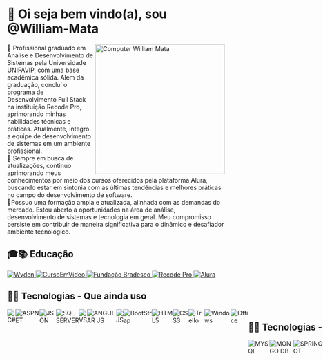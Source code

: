 <h1>👋 Oi seja bem vindo(a), sou @William-Mata</h1>

<img src="https://raw.githubusercontent.com/MicaelliMedeiros/micaellimedeiros/master/image/computer-illustration.png" min-width="300px" max-width="300px" width="300px" align="right" alt="Computer William Mata">
<p>
🌱 Profissional graduado em Análise e Desenvolvimento de Sistemas pela Universidade UNIFAVIP, com uma base acadêmica sólida. Além da graduação, concluí o programa de Desenvolvimento Full Stack na instituição Recode Pro, aprimorando minhas habilidades técnicas e práticas. Atualmente, integro a equipe de desenvolvimento de sistemas em um ambiente profissional. <br>
👀 Sempre em busca de atualizações, continuo aprimorando meus conhecimentos por meio dos cursos oferecidos pela plataforma Alura, buscando estar em sintonia com as últimas tendências e melhores práticas no campo do desenvolvimento de software.<br>
💞️Possuo uma formação ampla e atualizada, alinhada com as demandas do mercado. Estou aberto a oportunidades na área de análise, desenvolvimento de sistemas e tecnologia em geral. Meu compromisso persiste em contribuir de maneira significativa para o dinâmico e desafiador ambiente tecnológico.<br>
</p>

<h2>🎓📚 Educação</h2>

<a href="https://www.wyden.com.br/unifavip">
  <img src="https://user-images.githubusercontent.com/50085652/141135219-716ed649-204b-40d9-af26-0b29fcc8401c.png"alt="Wyden">
</a>
<a href="https://www.cursoemvideo.com/">
  <img src="https://user-images.githubusercontent.com/50085652/141146138-17b23946-fc05-41d0-b5f9-bc1cf9818d8b.png"alt="CursoEmVideo">
</a>
<a href="https://www.ev.org.br/">
  <img src="https://user-images.githubusercontent.com/50085652/141141290-8bc34fc0-afc7-43fb-971d-b26edb5102ef.png" alt="Fundação Bradesco">
</a>
<a href="https://www.recodepro.org.br/">
  <img src="https://user-images.githubusercontent.com/50085652/141139764-4b71c06d-b250-4ed5-9bc7-def06b328d6c.png" alt="Recode Pro">
</a>
<a href="https://cursos.alura.com.br/">
  <img src="https://github.com/William-Mata/William-Mata/assets/50085652/e1bad30f-6403-464b-a0dd-0239acdefd8e" alt="Alura">
</a>

<h2>👨‍💻 Tecnologias - Que ainda uso</h2>

<div style="display:flex">
  <img src="https://img.shields.io/badge/C%23-239120?style=for-the-badge&logo=c-sharp&logoColor=white" alt="C#">
  <img src="https://img.shields.io/badge/.NET-512BD4?style=for-the-badge&logo=dotnet&logoColor=white" alt="ASPNET">
  <img src="https://img.shields.io/badge/json-5E5C5C?style=for-the-badge&logo=json&logoColor=white" alt="JSON">
  <img src="https://img.shields.io/badge/Microsoft%20SQL%20Server-CC2927?style=for-the-badge&logo=microsoft%20sql%20server&logoColor=white" alt="SQL SERVER">
  <img src="https://img.shields.io/badge/Visual_Studio-5C2D91?style=for-the-badge&logo=visual%20studio&logoColor=white" alt="VS">
  <img src="https://img.shields.io/badge/angular.js-%23E23237.svg?style=for-the-badge&logo=angularjs&logoColor=white" alt="ANGULAR JS">
  <img src="https://img.shields.io/badge/JavaScript-323330?style=for-the-badge&logo=javascript&logoColor=F7DF1E" alt="JS">
  <img src="https://img.shields.io/badge/Bootstrap-563D7C?style=for-the-badge&logo=bootstrap&logoColor=white" alt="BootStrap">
  <img src="https://img.shields.io/badge/HTML5-E34F26?style=for-the-badge&logo=html5&logoColor=white" alt="HTML5">
  <img src="https://img.shields.io/badge/CSS3-1572B6?style=for-the-badge&logo=css3&logoColor=white" alt="CSS3">
  <img src="https://img.shields.io/badge/Trello-0052CC?style=for-the-badge&logo=trello&logoColor=white" alt="Trello">
  <img src="https://img.shields.io/badge/Windows-0078D6?style=for-the-badge&logo=windows&logoColor=white" alt="Windows">
  <img src="https://img.shields.io/badge/Microsoft_Office-D83B01?style=for-the-badge&logo=microsoft-office&logoColor=white" alt="Office">
<div>

<h2>👨‍💻 Tecnologias - Que já utilizei </h2>

<div style="display:flex">
  <img src="https://img.shields.io/badge/MySQL-005C84?style=for-the-badge&logo=mysql&logoColor=white" alt="MYSQL">
  <img src="https://img.shields.io/badge/MongoDB-4EA94B?style=for-the-badge&logo=mongodb&logoColor=white" alt="MONGO DB">
  <img src="https://img.shields.io/badge/Spring_Boot-F2F4F9?style=for-the-badge&logo=spring-boot" alt="SPRINGBOOT">
  <img src="https://img.shields.io/badge/React-20232A?style=for-the-badge&logo=react&logoColor=61DAFB" alt="REACT">
  <img src="https://img.shields.io/badge/Java-ED8B00?style=for-the-badge&logo=java&logoColor=with" alt="JAVA">
  <img src="https://img.shields.io/badge/Git-F05032?style=for-the-badge&logo=git&logoColor=white" alt="GIT">
  <img src="https://img.shields.io/badge/Visual_Studio_Code-0078D4?style=for-the-badge&logo=visual%20studio%20code&logoColor=white" alt="VSC">
  <img src="https://img.shields.io/badge/Eclipse-2C2255?style=for-the-badge&logo=eclipse&logoColor=white" alt="ECLIPSE">
  <img src="https://img.shields.io/badge/Android_Studio-3DDC84?style=for-the-badge&logo=android-studio&logoColor=white" alt="Android-Studio">
  <img src="https://img.shields.io/badge/Notepad++-90E59A.svg?style=for-the-badge&logo=notepad%2B%2B&logoColor=black" alt="NotePad++">
  <img src="https://img.shields.io/badge/sublime_text-%23575757.svg?&style=for-the-badge&logo=sublime-text&logoColor=important" alt="Sublime">
  <img src="https://img.shields.io/badge/Apache-D22128?style=for-the-badge&logo=Apache&logoColor=white" alt="Apache">
  <img src="https://img.shields.io/badge/C-00599C?style=for-the-badge&logo=c&logoColor=white" alt="C">
  <img src="https://img.shields.io/badge/C%2B%2B-00599C?style=for-the-badge&logo=c%2B%2B&logoColor=white" alt="C++">
  <img src="https://img.shields.io/badge/PHP-777BB4?style=for-the-badge&logo=php&logoColor=white" alt="PHP">
  <img src="https://img.shields.io/badge/SQLite-07405E?style=for-the-badge&logo=sqlite&logoColor=white" alt="SQL-LITE">
<div>
  
<h2>📫 Entre em contato comigo</h2>

<div style="display:flex">
  <a href="https://www.linkedin.com/in/william-mata/">
    <img src="https://img.shields.io/badge/LinkedIn-0077B5?style=for-the-badge&logo=linkedin&logoColor=white" alt="Linkedin">
  </a>
  <a href="william.xavante@gmail.com">
    <img src="https://img.shields.io/badge/Gmail-D14836?style=for-the-badge&logo=gmail&logoColor=white" alt="Gmail">
  </a>
  <a href="https://github.com/William-Mata">
    <img src="https://img.shields.io/badge/GitHub-100000?style=for-the-badge&logo=github&logoColor=white" alt="GitHub">
  </a>
<div>
  
<h2>Música 🎶</h2>
                                                                                                                  
<a href="https://www.youtube.com/watch?v=ulO5opUXnBk">
  <img src="https://img.shields.io/badge/YouTube_Music-FF0000?style=for-the-badge&logo=youtube-music&logoColor=white" alt="Musica-Pontes-Industrutiveis"><br>
</a>
<img src="https://github.com/William-Mata/William-Mata/assets/50085652/ba27131f-8da7-4ff9-9cea-05bc8787bc3a" alt="Charlie-Bronw-jr">

<h2>📊Estatísticas</h2>

<div style="display:flex">
  <img height="160em" src="https://github-readme-stats.vercel.app/api?username=William-Mata&show_icons=true&theme=synthwave&title_color=synthwave&locale=pt-br" alt="Estatísticas-Pagina">
  <a href="https://github.com/William-Mata/github-readme-stats">
    <img height="160em" src="https://github-readme-stats.vercel.app/api/top-langs/?username=William-Mata&layout=compact&langs_count=8&theme=synthwave&title_color=synthwave&locale=pt-br" alt="Top">
  </a>
</div>

<p align="center"> Você é o visitante de numero </p>
<p align="center"><img alingn="center" src="https://profile-counter.glitch.me/WilliamMata/count.svg"></p>

